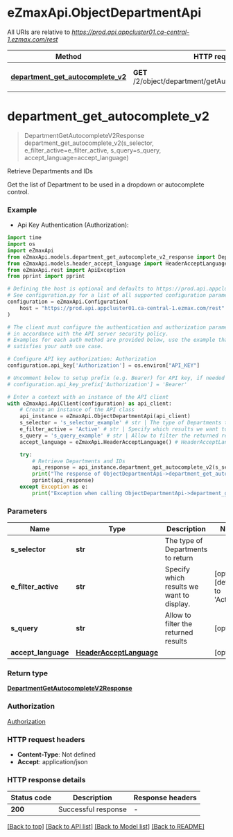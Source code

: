 # eZmaxApi.ObjectDepartmentApi

All URIs are relative to *https://prod.api.appcluster01.ca-central-1.ezmax.com/rest*

Method | HTTP request | Description
------------- | ------------- | -------------
[**department_get_autocomplete_v2**](ObjectDepartmentApi.md#department_get_autocomplete_v2) | **GET** /2/object/department/getAutocomplete/{sSelector} | Retrieve Departments and IDs


# **department_get_autocomplete_v2**
> DepartmentGetAutocompleteV2Response department_get_autocomplete_v2(s_selector, e_filter_active=e_filter_active, s_query=s_query, accept_language=accept_language)

Retrieve Departments and IDs

Get the list of Department to be used in a dropdown or autocomplete control.

### Example

* Api Key Authentication (Authorization):

```python
import time
import os
import eZmaxApi
from eZmaxApi.models.department_get_autocomplete_v2_response import DepartmentGetAutocompleteV2Response
from eZmaxApi.models.header_accept_language import HeaderAcceptLanguage
from eZmaxApi.rest import ApiException
from pprint import pprint

# Defining the host is optional and defaults to https://prod.api.appcluster01.ca-central-1.ezmax.com/rest
# See configuration.py for a list of all supported configuration parameters.
configuration = eZmaxApi.Configuration(
    host = "https://prod.api.appcluster01.ca-central-1.ezmax.com/rest"
)

# The client must configure the authentication and authorization parameters
# in accordance with the API server security policy.
# Examples for each auth method are provided below, use the example that
# satisfies your auth use case.

# Configure API key authorization: Authorization
configuration.api_key['Authorization'] = os.environ["API_KEY"]

# Uncomment below to setup prefix (e.g. Bearer) for API key, if needed
# configuration.api_key_prefix['Authorization'] = 'Bearer'

# Enter a context with an instance of the API client
with eZmaxApi.ApiClient(configuration) as api_client:
    # Create an instance of the API class
    api_instance = eZmaxApi.ObjectDepartmentApi(api_client)
    s_selector = 's_selector_example' # str | The type of Departments to return
    e_filter_active = 'Active' # str | Specify which results we want to display. (optional) (default to 'Active')
    s_query = 's_query_example' # str | Allow to filter the returned results (optional)
    accept_language = eZmaxApi.HeaderAcceptLanguage() # HeaderAcceptLanguage |  (optional)

    try:
        # Retrieve Departments and IDs
        api_response = api_instance.department_get_autocomplete_v2(s_selector, e_filter_active=e_filter_active, s_query=s_query, accept_language=accept_language)
        print("The response of ObjectDepartmentApi->department_get_autocomplete_v2:\n")
        pprint(api_response)
    except Exception as e:
        print("Exception when calling ObjectDepartmentApi->department_get_autocomplete_v2: %s\n" % e)
```



### Parameters


Name | Type | Description  | Notes
------------- | ------------- | ------------- | -------------
 **s_selector** | **str**| The type of Departments to return | 
 **e_filter_active** | **str**| Specify which results we want to display. | [optional] [default to &#39;Active&#39;]
 **s_query** | **str**| Allow to filter the returned results | [optional] 
 **accept_language** | [**HeaderAcceptLanguage**](.md)|  | [optional] 

### Return type

[**DepartmentGetAutocompleteV2Response**](DepartmentGetAutocompleteV2Response.md)

### Authorization

[Authorization](../README.md#Authorization)

### HTTP request headers

 - **Content-Type**: Not defined
 - **Accept**: application/json

### HTTP response details

| Status code | Description | Response headers |
|-------------|-------------|------------------|
**200** | Successful response |  -  |

[[Back to top]](#) [[Back to API list]](../README.md#documentation-for-api-endpoints) [[Back to Model list]](../README.md#documentation-for-models) [[Back to README]](../README.md)

